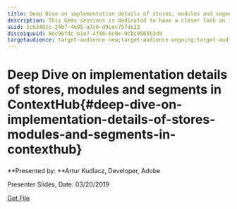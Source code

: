 ```yaml
---
title: Deep Dive on implementation details of stores, modules and segments in ContextHub
description: This Gems sessions is dedicated to have a closer look on implementation details of ContextHub stores of different types, using different persistence layers. Custom modules implementation (both via code and configuration using base module renderer), as well as how to organize modules in separate ContextHub modes. Lastly, we will see how ContextHub segment traits are working, how to implement custom comparator and how to instantiate segments programatically.
uuid: 1c6340cc-24b7-4a95-a7c6-d9cec757dc23
discoiquuid: 8dc96fdc-b1e7-4f86-8c0e-9cbc0565b3d9
targetaudience: target-audience new;target-audience ongoing;target-audience upgrader
---
```


# Deep Dive on implementation details of stores, modules and segments in ContextHub{#deep-dive-on-implementation-details-of-stores-modules-and-segments-in-contexthub}

###

**Presented by: **Artur Kudlacz, Developer, Adobe

Presenter Slides, Date: 03/20/2019

[Get File](assets/aem-gems-contexthubdeepdive-03202019-1.pdf)
